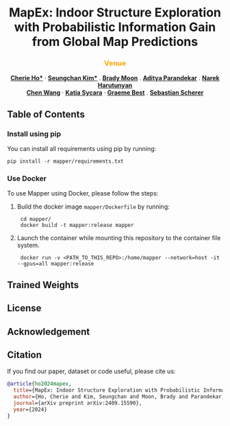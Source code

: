 <p align="center">
<h1 align="center">MapEx: Indoor Structure Exploration with Probabilistic Information Gain from Global Map Predictions</h1>
<h3 class="is-size-5 has-text-weight-bold" style="color: orange;" align="center">
    Venue
</h3>
  <p align="center">
    <a href="https://cherieho.com/"><strong>Cherie Ho*</strong></a>
    ·
    <a href="https://cherieho.com/"><strong>Seungchan Kim*</strong></a>
    .
    <a href="https://cherieho.com/"><strong>Brady Moon</strong></a>
    .
    <a href="https://cherieho.com/"><strong>Aditya Parandekar</strong></a>
    .
    <a href="https://cherieho.com/"><strong>Narek Harutunyan</strong></a>
    <br>
    <a href="https://sairlab.org/team/chenw/"><strong>Chen Wang</strong></a>
    ·
    <a href="https://www.cs.cmu.edu/~./katia/"><strong>Katia Sycara</strong></a>
    ·
    <a href="https://theairlab.org/team/sebastian/"><strong>Graeme Best</strong></a>
    .
    <a href="https://theairlab.org/team/sebastian/"><strong>Sebastian Scherer</strong></a>
    <br>
  </p>

</p>



## Table of Contents


### Install using pip
You can install all requirements using pip by running:

    pip install -r mapper/requirements.txt

### Use Docker
To use Mapper using Docker, please follow the steps:
1. Build the docker image `mapper/Dockerfile` by running: 
        
        cd mapper/
        docker build -t mapper:release mapper

2. Launch the container while mounting this repository to the container file system.
    
        docker run -v <PATH_TO_THIS_REPO>:/home/mapper --network=host -it --gpus=all mapper:release


## Trained Weights

## License

## Acknowledgement


## Citation

If you find our paper, dataset or code useful, please cite us:

```bib
@article{ho2024mapex,
  title={MapEx: Indoor Structure Exploration with Probabilistic Information Gain from Global Map Predictions},
  author={Ho, Cherie and Kim, Seungchan and Moon, Brady and Parandekar, Aditya and Harutyunyan, Narek and Wang, Chen and Sycara, Katia and Best, Graeme and Scherer, Sebastian},
  journal={arXiv preprint arXiv:2409.15590},
  year={2024}
}
```